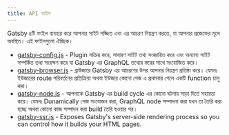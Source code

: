 ```yaml
---
title: API ফাইল
---
```


Gatsby ৪টি ফাইল ব্যবহার করে আপনার সাইট সজ্জিত এবং এর আচরণ নিয়ন্ত্রণ করতে, যা আপনার প্রজেক্তের মূলে অবস্থিত। এই ফাইলগুলো ঐচ্ছিক।

- [gatsby-config.js](/docs/api-files-gatsby-config) - Plugin সক্রিয় করে, সাধারণ সাইট তথ্য সংজ্ঞায়িত করে এবং অন্যান্য সাইট সম্পর্কিত তথ্য সংরক্ষণ করে যা Gatsby এর GraphQL তথ্যের স্তরের সাথে সংযোজিত করে।
- [gatsby-browser.js](/docs/api-files-gatsby-browser) - ব্রাউজারে Gatsby এর আচরণের উপর আপনার নিয়ন্ত্রণ প্রতিষ্ঠা করে। যেমনঃ ইউজারের route পরিবর্তনের প্রতিক্রিয়া অথবা ইউজার কোনো পেজ এ প্রথমবার গেলে একটি function চালু করা।
- [gatsby-node.js](/docs/api-files-gatsby-node) - আপনাকে Gatsby এর build cycle এর কোনো ঘটনায় সাড়া দিতে সহায়তা করে। যেমনঃ Dunamically পেজ সংযোজন করা, GraphQL node সম্পাদনা করা যখন তা তৈরি করা হচ্ছে অথবা কোনো কাজ সম্পাদন করা build তৈরি হওয়ার পর।
- [gatsby-ssr.js](/docs/api-files-gatsby-ssr) - Exposes Gatsby's server-side rendering process so you can control how it builds your HTML pages.
